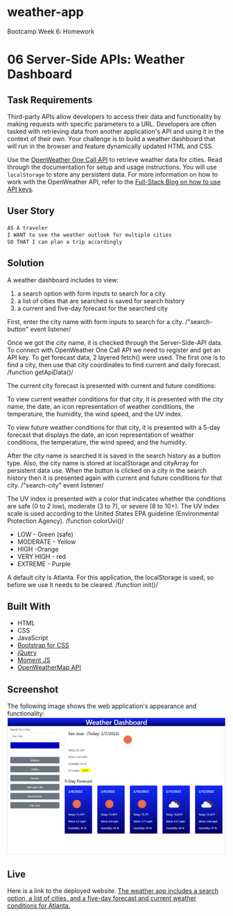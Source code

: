 # weather-app
Bootcamp Week 6: Homework
# 06 Server-Side APIs: Weather Dashboard

## Task Requirements

Third-party APIs allow developers to access their data and functionality by making requests with specific parameters to a URL. Developers are often tasked with retrieving data from another application's API and using it in the context of their own. Your challenge is to build a weather dashboard that will run in the browser and feature dynamically updated HTML and CSS.

Use the [OpenWeather One Call API](https://openweathermap.org/api/one-call-api) to retrieve weather data for cities. Read through the documentation for setup and usage instructions. You will use `localStorage` to store any persistent data. For more information on how to work with the OpenWeather API, refer to the [Full-Stack Blog on how to use API keys](https://coding-boot-camp.github.io/full-stack/apis/how-to-use-api-keys).

## User Story
```
AS A traveler
I WANT to see the weather outlook for multiple cities
SO THAT I can plan a trip accordingly
```
## Solution

A weather dashboard includes to view:
 1. a search option with form inputs to search for a city  
 2. a list of cities that are searched is saved for search history 
 3. a current and five-day forecast for the searched city

First, enter the city name with form inputs to search for a city. /"search-button" event listener/

Once we got the city name, it is checked through the Server-Side-API data. To connect with OpenWeather One Call API we need to register and get an API key. To get forecast data, 2 layered fetch() were used. The first one is to find a city, then use that city coordinates to find current and daily forecast. /function getApiData()/

The current city forecast is presented with current and future conditions:

To view current weather conditions for that city, it is presented with the city name, the date, an icon representation of weather conditions, the temperature, the humidity, the wind speed, and the UV index.

To view future weather conditions for that city, it is presented with a 5-day forecast that displays the date, an icon representation of weather conditions, the temperature, the wind speed, and the humidity.

After the city name is searched it is saved in the search history as a button type. Also, the city name is stored at localStorage and cityArray for persistent data use. When the button is clicked on a city in the search history then it is presented again with current and future conditions for that city. /"search-city" event listener/

The UV index is presented with a color that indicates whether the conditions are safe (0 to 2 low), moderate (3 to 7), or severe (8 to 10+). The UV index scale is used according to the United States EPA guideline (Environmental Protection Agency). /function colorUvi()/

- LOW - Green (safe)
- MODERATE - Yellow
- HIGH -Orange
- VERY HIGH - red
- EXTREME - Purple

A default city is Atlanta. For this application, the localStorage is used, so before we use it needs to be cleared.  /function init()/

## Built With
<ul>
  <li>HTML</li>
  <li>CSS</li>
  <li>JavaScript</li>
  <li><a href="https://getbootstrap.com/" >Bootstrap for CSS</a></li>
  <li><a href="https://jquery.com/" >jQuery</a></li>  
  <li><a href="https://momentjs.com/" >Moment JS</a></li>
  <li><a href="https://openweathermap.org/" >OpenWeatherMap API</a></li>
</ul>

## Screenshot

The following image shows the web application's appearance and functionality:
![The default city is for Atlanta.](./assets/images/weather-dashboard.png)

## Live

Here is a link to the deployed website. [The weather app includes a search option, a list of cities, and a five-day forecast and current weather conditions for Atlanta.](https://nara1469.github.io/weather-app/)
